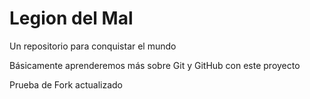 # Legion del Mal
Un repositorio para conquistar el mundo

Básicamente aprenderemos más sobre Git y GitHub con este proyecto

Prueba de Fork actualizado
